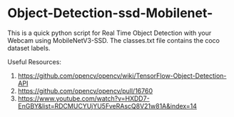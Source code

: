 # Object-Detection-ssd-Mobilenet-

This is a quick python script for Real Time Object Detection with your Webcam using MobileNetV3-SSD. The classes.txt file contains the coco dataset labels.

Useful Resources:
1. https://github.com/opencv/opencv/wiki/TensorFlow-Object-Detection-API
2. https://github.com/opencv/opencv/pull/16760
3. https://www.youtube.com/watch?v=HXDD7-EnGBY&list=RDCMUCYUjYU5FveRAscQ8V21w81A&index=14
